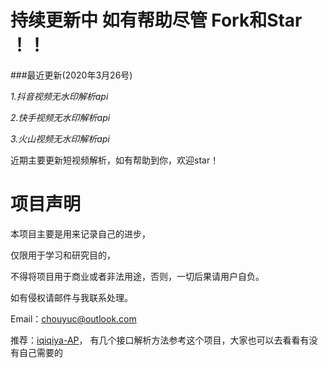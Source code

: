 # 持续更新中  如有帮助尽管 Fork和Star ！！

###最近更新(2020年3月26号)

*1.抖音视频无水印解析api*

*2.快手视频无水印解析api*

*3.火山视频无水印解析api*

近期主要更新短视频解析，如有帮助到你，欢迎star！

# 项目声明
本项目主要是用来记录自己的进步，

仅限用于学习和研究目的，

不得将项目用于商业或者非法用途，否则，一切后果请用户自负。

如有侵权请邮件与我联系处理。

Email：chouyuc@outlook.com

推荐：[iqiqiya-AP](https://github.com/iqiqiya/iqiqiya-API)， 有几个接口解析方法参考这个项目，大家也可以去看看有没有自己需要的

